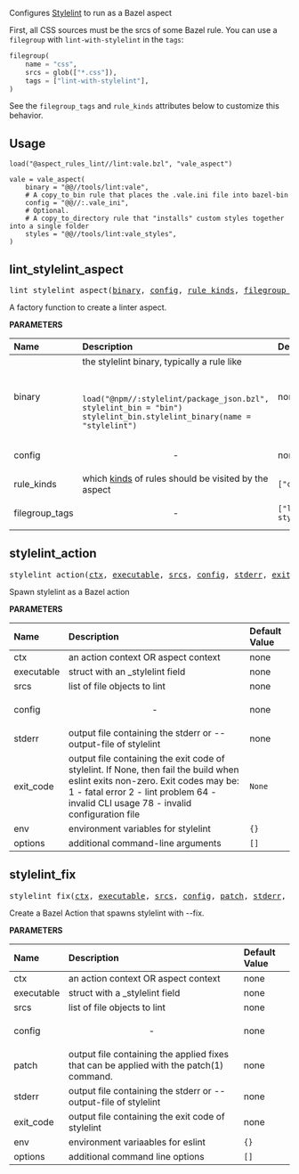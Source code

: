 <!-- Generated with Stardoc: http://skydoc.bazel.build -->

Configures [Stylelint](https://stylelint.io/) to run as a Bazel aspect

First, all CSS sources must be the srcs of some Bazel rule.
You can use a `filegroup` with `lint-with-stylelint` in the `tags`:

```python
filegroup(
    name = "css",
    srcs = glob(["*.css"]),
    tags = ["lint-with-stylelint"],
)
```

See the `filegroup_tags` and `rule_kinds` attributes below to customize this behavior.

## Usage

```starlark
load("@aspect_rules_lint//lint:vale.bzl", "vale_aspect")

vale = vale_aspect(
    binary = "@@//tools/lint:vale",
    # A copy_to_bin rule that places the .vale.ini file into bazel-bin
    config = "@@//:.vale_ini",
    # Optional.
    # A copy_to_directory rule that "installs" custom styles together into a single folder
    styles = "@@//tools/lint:vale_styles",
)
```


<a id="lint_stylelint_aspect"></a>

## lint_stylelint_aspect

<pre>
lint_stylelint_aspect(<a href="#lint_stylelint_aspect-binary">binary</a>, <a href="#lint_stylelint_aspect-config">config</a>, <a href="#lint_stylelint_aspect-rule_kinds">rule_kinds</a>, <a href="#lint_stylelint_aspect-filegroup_tags">filegroup_tags</a>)
</pre>

A factory function to create a linter aspect.

**PARAMETERS**


| Name  | Description | Default Value |
| :------------- | :------------- | :------------- |
| <a id="lint_stylelint_aspect-binary"></a>binary |  the stylelint binary, typically a rule like<br><br><pre><code> load("@npm//:stylelint/package_json.bzl", stylelint_bin = "bin") stylelint_bin.stylelint_binary(name = "stylelint") </code></pre>   |  none |
| <a id="lint_stylelint_aspect-config"></a>config |  <p align="center"> - </p>   |  none |
| <a id="lint_stylelint_aspect-rule_kinds"></a>rule_kinds |  which [kinds](https://bazel.build/query/language#kind) of rules should be visited by the aspect   |  <code>["css_library"]</code> |
| <a id="lint_stylelint_aspect-filegroup_tags"></a>filegroup_tags |  <p align="center"> - </p>   |  <code>["lint-with-stylelint"]</code> |


<a id="stylelint_action"></a>

## stylelint_action

<pre>
stylelint_action(<a href="#stylelint_action-ctx">ctx</a>, <a href="#stylelint_action-executable">executable</a>, <a href="#stylelint_action-srcs">srcs</a>, <a href="#stylelint_action-config">config</a>, <a href="#stylelint_action-stderr">stderr</a>, <a href="#stylelint_action-exit_code">exit_code</a>, <a href="#stylelint_action-env">env</a>, <a href="#stylelint_action-options">options</a>)
</pre>

Spawn stylelint as a Bazel action

**PARAMETERS**


| Name  | Description | Default Value |
| :------------- | :------------- | :------------- |
| <a id="stylelint_action-ctx"></a>ctx |  an action context OR aspect context   |  none |
| <a id="stylelint_action-executable"></a>executable |  struct with an _stylelint field   |  none |
| <a id="stylelint_action-srcs"></a>srcs |  list of file objects to lint   |  none |
| <a id="stylelint_action-config"></a>config |  <p align="center"> - </p>   |  none |
| <a id="stylelint_action-stderr"></a>stderr |  output file containing the stderr or --output-file of stylelint   |  none |
| <a id="stylelint_action-exit_code"></a>exit_code |  output file containing the exit code of stylelint. If None, then fail the build when eslint exits non-zero. Exit codes may be:     1 - fatal error     2 - lint problem     64 - invalid CLI usage     78 - invalid configuration file   |  <code>None</code> |
| <a id="stylelint_action-env"></a>env |  environment variables for stylelint   |  <code>{}</code> |
| <a id="stylelint_action-options"></a>options |  additional command-line arguments   |  <code>[]</code> |


<a id="stylelint_fix"></a>

## stylelint_fix

<pre>
stylelint_fix(<a href="#stylelint_fix-ctx">ctx</a>, <a href="#stylelint_fix-executable">executable</a>, <a href="#stylelint_fix-srcs">srcs</a>, <a href="#stylelint_fix-config">config</a>, <a href="#stylelint_fix-patch">patch</a>, <a href="#stylelint_fix-stderr">stderr</a>, <a href="#stylelint_fix-exit_code">exit_code</a>, <a href="#stylelint_fix-env">env</a>, <a href="#stylelint_fix-options">options</a>)
</pre>

Create a Bazel Action that spawns stylelint with --fix.

**PARAMETERS**


| Name  | Description | Default Value |
| :------------- | :------------- | :------------- |
| <a id="stylelint_fix-ctx"></a>ctx |  an action context OR aspect context   |  none |
| <a id="stylelint_fix-executable"></a>executable |  struct with a _stylelint field   |  none |
| <a id="stylelint_fix-srcs"></a>srcs |  list of file objects to lint   |  none |
| <a id="stylelint_fix-config"></a>config |  <p align="center"> - </p>   |  none |
| <a id="stylelint_fix-patch"></a>patch |  output file containing the applied fixes that can be applied with the patch(1) command.   |  none |
| <a id="stylelint_fix-stderr"></a>stderr |  output file containing the stderr or --output-file of stylelint   |  none |
| <a id="stylelint_fix-exit_code"></a>exit_code |  output file containing the exit code of stylelint   |  none |
| <a id="stylelint_fix-env"></a>env |  environment variaables for eslint   |  <code>{}</code> |
| <a id="stylelint_fix-options"></a>options |  additional command line options   |  <code>[]</code> |


